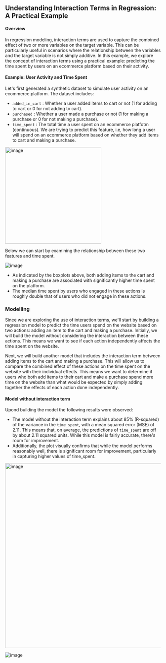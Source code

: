 ## Understanding Interaction Terms in Regression: A Practical Example

#### Overview
In regression modeling, interaction terms are used to capture the combined effect of two or more variables on the target variable. This can be particularly useful in scenarios where the relationship between the variables and the target variable is not simply additive. In this example, we explore the concept of interaction terms using a practical example: predicting the time spent by users on an ecommerce platform based on their activity.

#### Example: User Activity and Time Spent
Let's first generated a synthetic dataset to simulate user activity on an ecommerce platform. The dataset includes:
- ``added_in_cart`` : Whether a user added items to cart or not (1 for adding to cart or 0 for not adding to cart).
- ```purchased``` : Whether a user made a purchase or not (1 for making a purchase or 0 for not making a purchase).
- ```time_spent``` : The total time a user spent on an ecommerce platfotm (continuous). We are trying to predict this feature, i.e, how long a user will spend on an ecommerce platform based on whether they add items to cart and making a purchase.

<img width="311" alt="image" src="https://github.com/MNCEDISIMNCWABE/Interaction-Terms/assets/67195600/363df886-3bc6-45e5-86d2-449cbefbce47">

Below we can start by examining the relationship between these two features and time spent.

![image](https://github.com/MNCEDISIMNCWABE/Interaction-Terms/assets/67195600/022919b7-109d-4e65-8c76-4aac47fdfee4)

- As indicated by the boxplots above, both adding items to the cart and making a purchase are associated with significantly higher time spent on the platform.
- The median time spent by users who engaged in these actions is roughly double that of users who did not engage in these actions.


### Modelling

Since we are exploring the use of interaction terms, we'll start by building a regression model to predict the time users spend on the website based on two actions: adding an item to the cart and making a purchase. Initially, we will build the model without considering the interaction between these actions. This means we want to see if each action independently affects the time spent on the website.

Next, we will build another model that includes the interaction term between adding items to the cart and making a purchase. This will allow us to compare the combined effect of these actions on the time spent on the website with their individual effects. This means we want to determine if users who both add items to their cart and make a purchase spend more time on the website than what would be expected by simply adding together the effects of each action done independently.

#### Model without interaction term

Upond building the model the following results were observed: 

- The model without the interaction term explains about 85% (R-squared) of the variance in the ```time_spent```, with a mean squared error (MSE) of 2.11. This means that, on average, the predictions of ```time_spent``` are off by about 2.11 squared units. While this model is fairly accurate, there's room for improvement.
- Additionally, the plot visually confirms that while the model performs reasonably well, there is significant room for improvement, particularly in capturing higher values of time_spent.

<img width="596" alt="image" src="https://github.com/MNCEDISIMNCWABE/Interaction-Terms/assets/67195600/511b76a7-a11b-4f89-a942-ceab2d82cd9e">

![image](https://github.com/MNCEDISIMNCWABE/Interaction-Terms/assets/67195600/13ccbb7d-ed3b-405b-93e4-a7cba3b21952)



